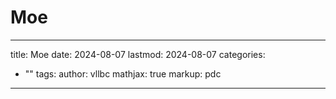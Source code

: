 # Moe

---
title: Moe
date: 2024-08-07
lastmod: 2024-08-07
categories:
  - ""
tags: 
author: vllbc
mathjax: true
markup: pdc
---

